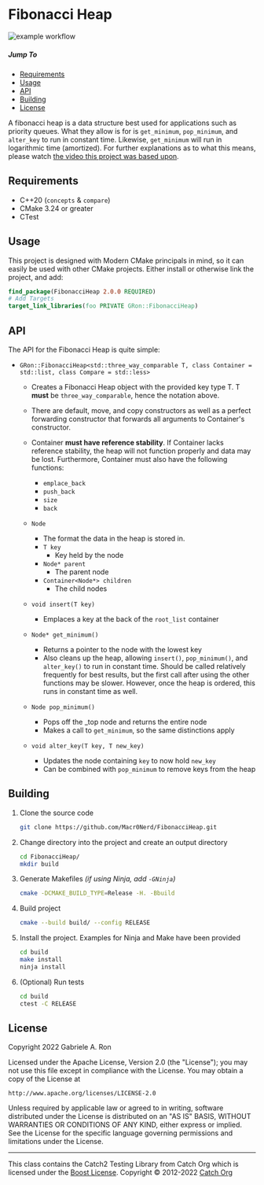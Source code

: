 # Fibonacci Heap

![example workflow](https://github.com/Macr0Nerd/FibonacciHeap/actions/workflows/cmake.yml/badge.svg)

##### Jump To
* [Requirements](#requirements)
* [Usage](#usage)
* [API](#api)
* [Building](#building)
* [License](#license)

A fibonacci heap is a data structure best used for applications such as priority queues.
What they allow is for is `get_minimum`, `pop_minimum`, and `alter_key` to run in constant time.
Likewise, `get_minimum` will run in logarithmic time (amortized).
For further explanations as to what this means, please watch [the video this project was based upon](https://youtu.be/6JxvKfSV9Ns).

## Requirements
* C++20 (`concepts` & `compare`)
* CMake 3.24 or greater
* CTest

## Usage
This project is designed with Modern CMake principals in mind, so it can easily be used with other CMake projects.
Either install or otherwise link the project, and add:

```cmake
find_package(FibonacciHeap 2.0.0 REQUIRED)
# Add Targets
target_link_libraries(foo PRIVATE GRon::FibonacciHeap)
```

## API
The API for the Fibonacci Heap is quite simple:

* `GRon::FibonacciHeap<std::three_way_comparable T, class Container = std::list, class Compare = std::less>`
  * Creates a Fibonacci Heap object with the provided key type T.
  T **must** be `three_way_comparable`, hence the notation above.
  * There are default, move, and copy constructors as well as a perfect forwarding constructor that forwards all arguments to Container's constructor.
  * Container **must have reference stability**.
  If Container lacks reference stability, the heap will not function properly and data may be lost.
  Furthermore, Container must also have the following functions:
    * `emplace_back`
    * `push_back`
    * `size`
    * `back`

  * `Node`
    * The format the data in the heap is stored in.
    * `T key`
      * Key held by the node
    * `Node* parent`
      * The parent node
    * `Container<Node*> children`
      * The child nodes
  * `void insert(T key)`
    * Emplaces a key at the back of the `root_list` container

  * `Node* get_minimum()`
    * Returns a pointer to the node with the lowest key
    * Also cleans up the heap, allowing `insert()`, `pop_minimum()`, and `alter_key()` to run in constant time.
      Should be called relatively frequently for best results, but the first call after using the other functions may be slower.
      However, once the heap is ordered, this runs in constant time as well.

  * `Node pop_minimum()`
    * Pops off the _top node and returns the entire node
    * Makes a call to `get_minimum`, so the same distinctions apply

  * `void alter_key(T key, T new_key)`
    * Updates the node containing `key` to now hold `new_key`
    * Can be combined with `pop_minimum` to remove keys from the heap

## Building
1. Clone the source code

    ```bash
    git clone https://github.com/Macr0Nerd/FibonacciHeap.git
    ```

2. Change directory into the project and create an output directory

    ```bash
    cd FibonacciHeap/
    mkdir build
    ```

3. Generate Makefiles *(if using Ninja, add `-GNinja`)*

    ```bash
    cmake -DCMAKE_BUILD_TYPE=Release -H. -Bbuild
    ```

4. Build project

    ```bash
    cmake --build build/ --config RELEASE
    ```
   
5. Install the project. Examples for Ninja and Make have been provided

    ```bash
    cd build
    make install
    ninja install
    ```

6. (Optional) Run tests

    ```bash
    cd build
    ctest -C RELEASE
    ```

## License
Copyright 2022 Gabriele A. Ron

Licensed under the Apache License, Version 2.0 (the "License");
you may not use this file except in compliance with the License.
You may obtain a copy of the License at

    http://www.apache.org/licenses/LICENSE-2.0

Unless required by applicable law or agreed to in writing, software
distributed under the License is distributed on an "AS IS" BASIS,
WITHOUT WARRANTIES OR CONDITIONS OF ANY KIND, either express or implied.
See the License for the specific language governing permissions and
limitations under the License.

***

This class contains the Catch2 Testing Library from Catch Org which is licensed under the [Boost License](https://opensource.org/licenses/BSL-1.0). Copyright © 2012-2022 [Catch Org](https://github.com/catchorg)
